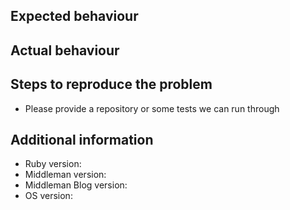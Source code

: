 ## Expected behaviour

## Actual behaviour

## Steps to reproduce the problem

- Please provide a repository or some tests we can run through

## Additional information

- Ruby version:
- Middleman version:
- Middleman Blog version:
- OS version:
